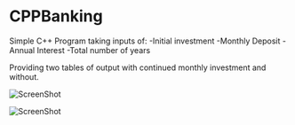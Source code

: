 # CPPBanking

Simple C++ Program taking inputs of:
-Initial investment
-Monthly Deposit
-Annual Interest
-Total number of years

Providing two tables of output with continued monthly investment and without. 

![ScreenShot]([https://github.com/AshTag-Med/CPPEarly/blob/b13a9df9e7715fa61d82a528a5f3e496e2c28837/Screenshot%202023-08-11%20103322.png](https://github.com/AshTag-Med/CPPBanking/blob/076f03110815cab0745ea42eeca5c3334e68f51b/Screenshot%202023-08-11%20105215.png))

![ScreenShot]([https://github.com/AshTag-Med/CPPEarly/blob/b13a9df9e7715fa61d82a528a5f3e496e2c28837/Screenshot%202023-08-11%20103322.png](https://github.com/AshTag-Med/CPPBanking/blob/076f03110815cab0745ea42eeca5c3334e68f51b/Screenshot%202023-08-11%20105234.png)https://github.com/AshTag-Med/CPPBanking/blob/076f03110815cab0745ea42eeca5c3334e68f51b/Screenshot%202023-08-11%20105234.png)
